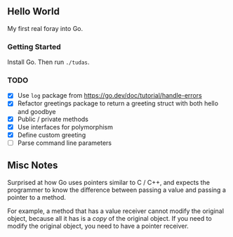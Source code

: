 ## Hello World

My first real foray into Go.

### Getting Started

Install Go. Then run `./tudas`.

### TODO

* [x] Use `log` package from https://go.dev/doc/tutorial/handle-errors
* [x] Refactor greetings package to return a greeting struct with both hello and goodbye
* [x] Public / private methods
* [x] Use interfaces for polymorphism
* [x] Define custom greeting
* [ ] Parse command line parameters

## Misc Notes

Surprised at how Go uses pointers similar to C / C++, and expects the programmer to know the difference between passing a value and passing a pointer to a method.

For example, a method that has a value receiver cannot modify the original object, because all it has is a _copy_ of the original object. If you need to modify the original object, you need to have a pointer receiver.

